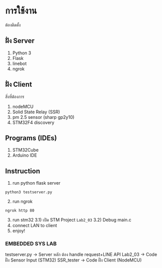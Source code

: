 # การใช้งาน 

ต้องติดตั้ง 

## ฝั่ง Server
1. Python 3
2. Flask
3. linebot
4. ngrok

## ฝั่ง Client
สิ่งที่ต้องการ
1. nodeMCU
2. Solid State Relay (SSR)
3. pm 2.5 sensor (sharp gp2y10)
4. STM32F4 discovery

## Programs (IDEs)
1. STM32Cube
2. Arduino IDE

## Instruction
1. run python flask server
```
python3 testserver.py
```
2. run ngrok
```
ngrok http 80
```
3. run stm32
	3.1) เปิด STM Project `Lab2_03`
	3.2) Debug main.c
4. connect LAN to client
5. enjoy!

### EMBEDDED SYS LAB
testserver.py -> Server หลัก ต้อง handle request+LINE API
Lab2_03 -> Code ฝั่ง Sensor Input (STM32)
SSR_tester -> Code ฝั่ง Client (NodeMCU)
